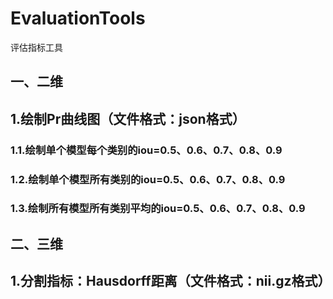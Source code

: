 # EvaluationTools
评估指标工具
## 一、二维
## 1.绘制Pr曲线图（文件格式：json格式）

### 1.1.绘制单个模型每个类别的iou=0.5、0.6、0.7、0.8、0.9

### 1.2.绘制单个模型所有类别的iou=0.5、0.6、0.7、0.8、0.9

### 1.3.绘制所有模型所有类别平均的iou=0.5、0.6、0.7、0.8、0.9
## 二、三维
## 1.分割指标：Hausdorff距离（文件格式：nii.gz格式）

